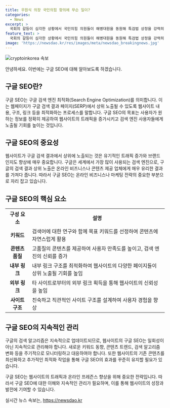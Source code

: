 ```yaml
---
title: 우원식 의장 국민의힘 항의에 무슨 일이?
categories:
  - News
excerpt: >
  국회의 갈등이 심각한 상황에서 국민의힘 의원들이 해병대원을 동원해 특검법 상정을 강력히 항의했다. 2일 오후 서울 여의도 국회의장실 앞에서 이러한 행동이 이뤄졌는데, 이는 현재의 정치적 분위기에 대한 깊은 우려를 나타내는 것으로 보인다.
feature_text: >
  국회의 갈등이 심각한 상황에서 국민의힘 의원들이 해병대원을 동원해 특검법 상정을 강력히 항의했다. 2일 오후 서울 여의도 국회의장실 앞에서 이러한 행동이 이뤄졌는데, 이는 현재의 정치적 분위기에 대한 깊은 우려를 나타내는 것으로 보인다.
image: 'https://newsdao.kr/res/images/meta/newsdao_breakingnews.jpg'
---
```


<p><img src="https://newsdao.kr/res/images/meta/newsdao_breakingnews.jpg" alt="cryptoinkorea 속보" /></p>

<p>안녕하세요. 이번에는 구글 SEO에 대해 알아보도록 하겠습니다.</p>

<h2 data-ke-size="size26">구글 SEO란?</h2>

<p data-ke-size="size16">구글 SEO는 구글 검색 엔진 최적화(Search Engine Optimization)를 의미합니다. 이는 웹페이지가 구글 검색 결과 페이지(SERP)에서 상위 노출될 수 있도록 웹사이트 내용, 구조, 링크 등을 최적화하는 프로세스를 말합니다. 구글 SEO의 목표는 사용자가 원하는 정보를 정확히 제공하여 웹사이트의 트래픽을 증가시키고 검색 엔진 사용자들에게 노출될 기회를 높이는 것입니다.</p>

<h2 data-ke-size="size26">구글 SEO의 중요성</h2>

<p data-ke-size="size16">웹사이트가 구글 검색 결과에서 상위에 노출되는 것은 유기적인 트래픽 증가와 브랜드 인지도 향상에 매우 중요합니다. 구글은 세계에서 가장 많이 사용되는 검색 엔진으로, 구글의 검색 결과 상위 노출은 온라인 비즈니스나 콘텐츠 제공 업체에게 매우 유리한 결과를 가져다 줍니다. 따라서 구글 SEO는 온라인 비즈니스나 마케팅 전략의 중요한 부분으로 자리 잡고 있습니다.</p>

<h2 data-ke-size="size26">구글 SEO의 핵심 요소</h2>

<table>
    <tr>
        <th>구성 요소</th>
        <th>설명</th>
    </tr>
    <tr>
        <td style="text-align: center; height: 17px;"><b>키워드</b></td>
        <td>검색어에 대한 연구와 함께 목표 키워드를 선정하여 콘텐츠에 자연스럽게 활용</td>
    </tr>
    <tr>
        <td style="text-align: center; height: 17px;"><b>콘텐츠 품질</b></td>
        <td>고품질의 콘텐츠를 제공하여 사용자 만족도를 높이고, 검색 엔진의 신뢰를 증가</td>
    </tr>
    <tr>
        <td style="text-align: center; height: 17px;"><b>내부 링크</b></td>
        <td>내부 링크 구조를 최적화하여 웹사이트의 다양한 페이지들이 상위 노출될 기회를 높임</td>
    </tr>
    <tr>
        <td style="text-align: center; height: 17px;"><b>외부 링크</b></td>
        <td>타 사이트로부터의 외부 링크 획득을 통해 웹사이트의 신뢰성을 높임</td>
    </tr>
    <tr>
        <td style="text-align: center; height: 17px;"><b>사이트 구조</b></td>
        <td>친숙하고 직관적인 사이트 구조를 설계하여 사용자 경험을 향상</td>
    </tr>
</table>

<h2 data-ke-size="size26">구글 SEO의 지속적인 관리</h2>

<p data-ke-size="size16">구글의 검색 알고리즘은 지속적으로 업데이트되므로, 웹사이트의 구글 SEO는 일회성이 아닌 지속적으로 관리해야 합니다. 새로운 키워드 동향, 콘텐츠 트렌드, 검색 알고리즘 변화 등을 주기적으로 모니터링하고 대응하여야 합니다. 또한 웹사이트의 기존 콘텐츠를 최신화하고 추가적인 최적화 작업을 통해 구글 SEO의 효과를 꾸준히 유지할 필요가 있습니다.</p>

<p>구글 SEO는 웹사이트의 트래픽과 온라인 프레즌스 향상을 위해 중요한 전략입니다. 따라서 구글 SEO에 대한 이해와 지속적인 관리가 필요하며, 이를 통해 웹사이트의 성장과 발전에 기여할 수 있습니다.</p>
실시간 뉴스 속보는, <a href="https://newsdao.kr" rel="dofollow">https://newsdao.kr</a>


